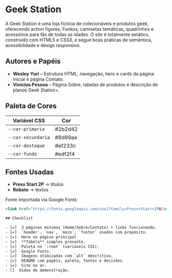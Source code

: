 # Geek Station

A Geek Station é uma loja fictícia de colecionáveis e produtos geek, oferecendo action figures, Funkos, camisetas temáticas, quadrinhos e acessórios para fãs de todas as idades. O site é totalmente estático, construído com HTML5 e CSS3, e segue boas práticas de semântica, acessibilidade e design responsivo.

## Autores e Papéis

- **Wesley Yuri** – Estrutura HTML, navegação, hero e cards da página inicial e página Contato.  
- **Vinicius Pessoa** – Página Sobre, tabelas de produtos e descrição de planos Geek Station+.  
 
## Paleta de Cores

| Variável CSS        | Cor        |
|--------------------|-----------|
| `--cor-primaria`    | #2b2d42   |
| `--cor-secundaria`  | #8d99ae   |
| `--cor-destaque`    | #ef233c   |
| `--cor-fundo`       | #edf2f4   |

## Fontes Usadas

- **Press Start 2P** → títulos  
- **Roboto** → textos  

Fonte importada via Google Fonts:  
```html
<link href="https://fonts.googleapis.com/css2?family=Press+Start+2P&family=Roboto:wght@400;700&display=swap" rel="stylesheet">

## Checklist

- [✔]  3 páginas mínimas (Home/Sobre/Contato) + links funcionando.
- [✔]  `header`, `nav`, `main`, `footer` usados com propósito.
- [✔]  Hero na página principal
- [✔]  **Tabela** simples presente.
- [✔]  Paleta no `:root` (variáveis CSS).
- [✔]  Google Fonts.
- [✔]  Imagens otimizadas com `alt` descritivo.
- [✔]  README com papéis, paleta, fontes e decisões.
- [✔]  Site no ar.
- []  Vídeo de demonstração.
